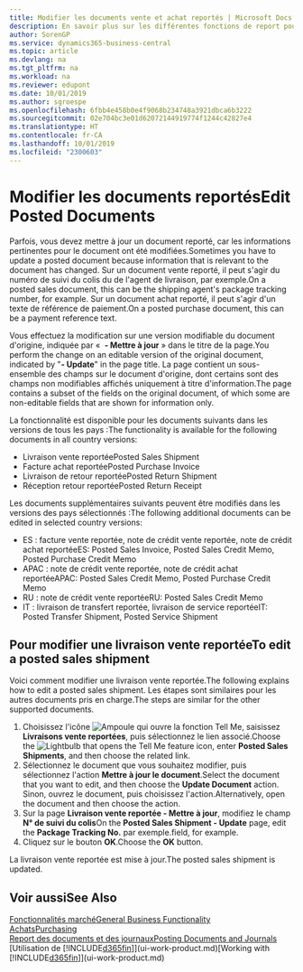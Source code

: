 ```yaml
---
title: Modifier les documents vente et achat reportés | Microsoft Docs
description: En savoir plus sur les différentes fonctions de report pour reporter des documents achat et la manière de mettre à jour les documents reportés.
author: SorenGP
ms.service: dynamics365-business-central
ms.topic: article
ms.devlang: na
ms.tgt_pltfrm: na
ms.workload: na
ms.reviewer: edupont
ms.date: 10/01/2019
ms.author: sgroespe
ms.openlocfilehash: 6fbb4e458b0e4f9068b234748a3921dbca6b3222
ms.sourcegitcommit: 02e704bc3e01d62072144919774f1244c42827e4
ms.translationtype: HT
ms.contentlocale: fr-CA
ms.lasthandoff: 10/01/2019
ms.locfileid: "2300603"
---
```

# <a name="edit-posted-documents"></a><span data-ttu-id="4772e-103">Modifier les documents reportés</span><span class="sxs-lookup"><span data-stu-id="4772e-103">Edit Posted Documents</span></span>
<span data-ttu-id="4772e-104">Parfois, vous devez mettre à jour un document reporté, car les informations pertinentes pour le document ont été modifiées.</span><span class="sxs-lookup"><span data-stu-id="4772e-104">Sometimes you have to update a posted document because information that is relevant to the document has changed.</span></span> <span data-ttu-id="4772e-105">Sur un document vente reporté, il peut s'agir du numéro de suivi du colis du de l'agent de livraison, par exemple.</span><span class="sxs-lookup"><span data-stu-id="4772e-105">On a posted sales document, this can be the shipping agent's package tracking number, for example.</span></span> <span data-ttu-id="4772e-106">Sur un document achat reporté, il peut s'agir d'un texte de référence de paiement.</span><span class="sxs-lookup"><span data-stu-id="4772e-106">On a posted purchase document, this can be a payment reference text.</span></span>

<span data-ttu-id="4772e-107">Vous effectuez la modification sur une version modifiable du document d'origine, indiquée par «  **- Mettre à jour** » dans le titre de la page.</span><span class="sxs-lookup"><span data-stu-id="4772e-107">You perform the change on an editable version of the original document, indicated by "**- Update**" in the page title.</span></span> <span data-ttu-id="4772e-108">La page contient un sous-ensemble des champs sur le document d'origine, dont certains sont des champs non modifiables affichés uniquement à titre d'information.</span><span class="sxs-lookup"><span data-stu-id="4772e-108">The page contains a subset of the fields on the original document, of which some are non-editable fields that are shown for information only.</span></span>

<span data-ttu-id="4772e-109">La fonctionnalité est disponible pour les documents suivants dans les versions de tous les pays :</span><span class="sxs-lookup"><span data-stu-id="4772e-109">The functionality is available for the following documents in all country versions:</span></span>
- <span data-ttu-id="4772e-110">Livraison vente reportée</span><span class="sxs-lookup"><span data-stu-id="4772e-110">Posted Sales Shipment</span></span>
- <span data-ttu-id="4772e-111">Facture achat reportée</span><span class="sxs-lookup"><span data-stu-id="4772e-111">Posted Purchase Invoice</span></span>
- <span data-ttu-id="4772e-112">Livraison de retour reportée</span><span class="sxs-lookup"><span data-stu-id="4772e-112">Posted Return Shipment</span></span>
- <span data-ttu-id="4772e-113">Réception retour reportée</span><span class="sxs-lookup"><span data-stu-id="4772e-113">Posted Return Receipt</span></span>

<span data-ttu-id="4772e-114">Les documents supplémentaires suivants peuvent être modifiés dans les versions des pays sélectionnés :</span><span class="sxs-lookup"><span data-stu-id="4772e-114">The following additional documents can be edited in selected country versions:</span></span>
- <span data-ttu-id="4772e-115">ES : facture vente reportée, note de crédit vente reportée, note de crédit achat reportée</span><span class="sxs-lookup"><span data-stu-id="4772e-115">ES: Posted Sales Invoice, Posted Sales Credit Memo, Posted Purchase Credit Memo</span></span>
- <span data-ttu-id="4772e-116">APAC : note de crédit vente reportée, note de crédit achat reportée</span><span class="sxs-lookup"><span data-stu-id="4772e-116">APAC: Posted Sales Credit Memo, Posted Purchase Credit Memo</span></span>
- <span data-ttu-id="4772e-117">RU : note de crédit vente reportée</span><span class="sxs-lookup"><span data-stu-id="4772e-117">RU: Posted Sales Credit Memo</span></span>
- <span data-ttu-id="4772e-118">IT : livraison de transfert reportée, livraison de service reportée</span><span class="sxs-lookup"><span data-stu-id="4772e-118">IT: Posted Transfer Shipment, Posted Service Shipment</span></span>

## <a name="to-edit-a-posted-sales-shipment"></a><span data-ttu-id="4772e-119">Pour modifier une livraison vente reportée</span><span class="sxs-lookup"><span data-stu-id="4772e-119">To edit a posted sales shipment</span></span>
<span data-ttu-id="4772e-120">Voici comment modifier une livraison vente reportée.</span><span class="sxs-lookup"><span data-stu-id="4772e-120">The following explains how to edit a posted sales shipment.</span></span> <span data-ttu-id="4772e-121">Les étapes sont similaires pour les autres documents pris en charge.</span><span class="sxs-lookup"><span data-stu-id="4772e-121">The steps are similar for the other supported documents.</span></span>

1. <span data-ttu-id="4772e-122">Choisissez l'icône ![Ampoule qui ouvre la fonction Tell Me](media/ui-search/search_small.png "Dites-moi ce que vous voulez faire"), saisissez **Livraisons vente reportées**, puis sélectionnez le lien associé.</span><span class="sxs-lookup"><span data-stu-id="4772e-122">Choose the ![Lightbulb that opens the Tell Me feature](media/ui-search/search_small.png "Tell me what you want to do") icon, enter **Posted Sales Shipments**, and then choose the related link.</span></span>
2. <span data-ttu-id="4772e-123">Sélectionnez le document que vous souhaitez modifier, puis sélectionnez l'action **Mettre à jour le document**.</span><span class="sxs-lookup"><span data-stu-id="4772e-123">Select the document that you want to edit, and then choose the **Update Document** action.</span></span> <span data-ttu-id="4772e-124">Sinon, ouvrez le document, puis choisissez l'action.</span><span class="sxs-lookup"><span data-stu-id="4772e-124">Alternatively, open the document and then choose the action.</span></span>
3. <span data-ttu-id="4772e-125">Sur la page **Livraison vente reportée - Mettre à jour**, modifiez le champ **N° de suivi du colis**</span><span class="sxs-lookup"><span data-stu-id="4772e-125">On the **Posted Sales Shipment - Update** page, edit the **Package Tracking No.**</span></span> <span data-ttu-id="4772e-126">par exemple.</span><span class="sxs-lookup"><span data-stu-id="4772e-126">field, for example.</span></span>
4. <span data-ttu-id="4772e-127">Cliquez sur le bouton **OK**.</span><span class="sxs-lookup"><span data-stu-id="4772e-127">Choose the **OK** button.</span></span>

<span data-ttu-id="4772e-128">La livraison vente reportée est mise à jour.</span><span class="sxs-lookup"><span data-stu-id="4772e-128">The posted sales shipment is updated.</span></span>

## <a name="see-also"></a><span data-ttu-id="4772e-129">Voir aussi</span><span class="sxs-lookup"><span data-stu-id="4772e-129">See Also</span></span>
[<span data-ttu-id="4772e-130">Fonctionnalités marché</span><span class="sxs-lookup"><span data-stu-id="4772e-130">General Business Functionality</span></span>](ui-across-business-areas.md)  
[<span data-ttu-id="4772e-131">Achats</span><span class="sxs-lookup"><span data-stu-id="4772e-131">Purchasing</span></span>](purchasing-manage-purchasing.md)  
[<span data-ttu-id="4772e-132">Report des documents et des journaux</span><span class="sxs-lookup"><span data-stu-id="4772e-132">Posting Documents and Journals</span></span>](ui-post-documents-journals.md)  
<span data-ttu-id="4772e-133">[Utilisation de [!INCLUDE[d365fin](includes/d365fin_md.md)]](ui-work-product.md)</span><span class="sxs-lookup"><span data-stu-id="4772e-133">[Working with [!INCLUDE[d365fin](includes/d365fin_md.md)]](ui-work-product.md)</span></span>

